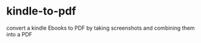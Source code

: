 # kindle-to-pdf
convert a kindle Ebooks to PDF by taking screenshots and combining them into a PDF 

